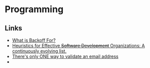 # Programming

## Links

- [What is Backoff For?](https://brooker.co.za/blog/2022/08/11/backoff.html)
- [Heuristics for Effective ~~Software Development~~ Organizations: A continuously evolving list.](https://holub.com/heuristics/)
- [There's only ONE way to validate an email address](https://changelog.com/posts/theres-only-one-way-to-validate-an-email-address)
- 